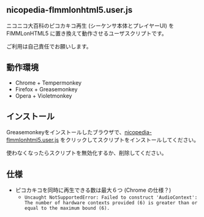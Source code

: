 ## nicopedia-flmmlonhtml5.user.js

ニコニコ大百科のピコカキコ再生 (シーケンサ本体とプレイヤーUI) を
FlMMLonHTML5 に置き換えて動作させるユーザスクリプトです。

ご利用は自己責任でお願いします。

## 動作環境

- Chrome + Tempermonkey
- Firefox + Greasemonkey
- Opera + Violetmonkey

## インストール

Greasemonkeyをインストールしたブラウザで、[nicopedia-flmmlonhtml5.user.js](https://github.com/kosh04/FlMMLonHTML5/raw/feature-userscript/userscript/nicopedia-flmmlonhtml5.user.js) をクリックしてスクリプトをインストールしてください。

使わなくなったらスクリプトを無効化するか、削除してください。

## 仕様

- ピコカキコを同時に再生できる数は最大６つ (Chrome の仕様？)
  - `Uncaught NotSupportedError: Failed to construct 'AudioContext': The number of hardware contexts provided (6) is greater than or equal to the maximum bound (6).`
